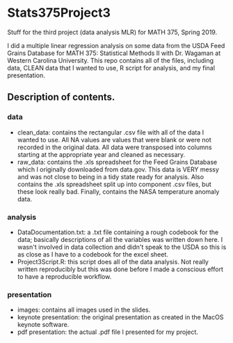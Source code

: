 # Stats375Project3
Stuff for the third project (data analysis MLR) for MATH 375, Spring 2019.

I did a multiple linear regression analysis on some data from the USDA Feed Grains Database for MATH 375: Statistical Methods II with Dr. Wagaman at Western Carolina University. This repo contains all of the files, including data, CLEAN data that I wanted to use, R script for analysis, and my final presentation.

## Description of contents.

### data
* clean_data: contains the rectangular .csv file with all of the data I wanted to use. All NA values are values that were blank or were not recorded in the original data. All data were transposed into columns starting at the appropriate year and cleaned as necessary.
* raw_data: contains the .xls spreadsheet for the Feed Grains Database which I originally downloaded from data.gov. This data is VERY messy and was not close to being in a tidy state ready for analysis. Also contains the .xls spreadsheet split up into component .csv files, but these look really bad. Finally, contains the NASA temperature anomaly data.

### analysis
* DataDocumentation.txt: a .txt file containing a rough codebook for the data; basically descriptions of all the variables was written down here. I wasn't involved in data collection and didn't speak to the USDA so this is as close as I have to a codebook for the excel sheet.
* Project3Script.R: this script does all of the data analysis. Not really written reproducibly but this was done before I made a conscious effort to have a reproducible workflow.

### presentation
* images: contains all images used in the slides.
* keynote presentation: the original presentation as created in the MacOS keynote software.
* pdf presentation: the actual .pdf file I presented for my project.

